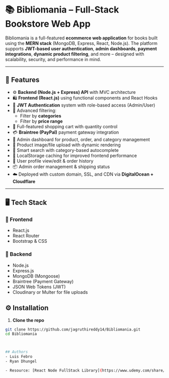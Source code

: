 # 📚 Bibliomania – Full-Stack Bookstore Web App

Bibliomania is a full-featured **ecommerce web application** for books built using the **MERN stack** (MongoDB, Express, React, Node.js). The platform supports **JWT-based user authentication**, **admin dashboards**, **payment integrations**, **dynamic product filtering**, and more – designed with scalability, security, and performance in mind.

---

## 🚀 Features

- ⚙️ **Backend (Node.js + Express) API** with MVC architecture
- 🛍️ **Frontend (React.js)** using functional components and React Hooks
- 🔐 **JWT Authentication** system with role-based access (Admin/User)
- 🔎 Advanced filtering:
  - Filter by **categories**
  - Filter by **price range**
- 🛒 Full-featured shopping cart with quantity control
- 💳 **Braintree (PayPal)** payment gateway integration
- 🧾 Admin dashboard for product, order, and category management
- 📁 Product image/file upload with dynamic rendering
- 🧠 Smart search with category-based autocomplete
- 💾 LocalStorage caching for improved frontend performance
- 👤 User profile view/edit & order history
- 📦 Admin order management & shipping status
- ☁️ Deployed with custom domain, SSL, and CDN via **DigitalOcean + Cloudflare**

---

## 🖥️ Tech Stack

### 📌 Frontend
- React.js
- React Router
- Bootstrap & CSS

### 📌 Backend
- Node.js
- Express.js
- MongoDB (Mongoose)
- Braintree (Payment Gateway)
- JSON Web Tokens (JWT)
- Cloudinary or Multer for file uploads

## ⚙️ Installation

1. **Clone the repo**

```bash
git clone https://github.com/jagruthireddy14/Bibliomania.git
cd Bibliomania



## Authors
- Luis Febro
- Ryan Dhungel

- Resource: [React Node FullStack Library](https://www.udemy.com/share/101ZGqB0Ubc1dQRHg=/)

